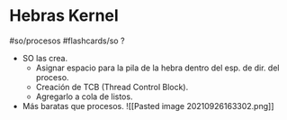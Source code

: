 # Hebras Kernel
#so/procesos  #flashcards/so 
?
- SO las crea.
	- Asignar espacio para la pila de la hebra dentro del esp. de dir. del proceso.
	- Creación de TCB (Thread Control Block).
	- Agregarlo a cola de listos.
- Más baratas que procesos.
![[Pasted image 20210926163302.png]]
<!--SR:!2021-11-10,2,230-->